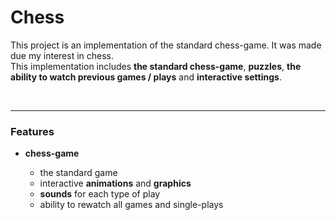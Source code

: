 
<h1>Chess</h1>

This project is an implementation of the standard chess-game. It was made due my interest in chess.  
This implementation includes **the standard chess-game**, **puzzles**, **the ability to watch previous games / plays** and **interactive settings**.  



<br>

----

 <h3>Features</h3>

- <strong>chess-game </strong>

  - the standard game
  - interactive <strong>animations</strong> and <strong>graphics</strong>
  - <strong>sounds</strong> for each type of play
  - ability to rewatch all games and single-plays



